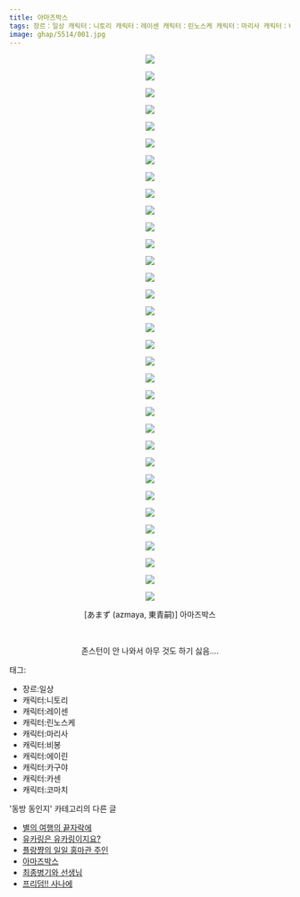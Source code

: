```yaml
---
title: 아마즈박스
tags: 장르：일상 캐릭터：니토리 캐릭터：레이센 캐릭터：린노스케 캐릭터：마리사 캐릭터：비봉 캐릭터：에이린 캐릭터：카구야 캐릭터：카센 캐릭터：코마치 あまず azmaya 東青嗣 동방_동인지
image: ghap/5514/001.jpg
---
```

<div class="article">
<p style="text-align: center; clear: none; float: none;"><img src="{{ site.nasurl }}/ghap/5514/001.jpg"/></p>
<p style="text-align: center; clear: none; float: none;"><img src="{{ site.nasurl }}/ghap/5514/002.jpg"/></p>
<p style="text-align: center; clear: none; float: none;"><img src="{{ site.nasurl }}/ghap/5514/003.jpg"/></p>
<p style="text-align: center; clear: none; float: none;"><img src="{{ site.nasurl }}/ghap/5514/004.jpg"/></p>
<p style="text-align: center; clear: none; float: none;"><img src="{{ site.nasurl }}/ghap/5514/005.jpg"/></p>
<p style="text-align: center; clear: none; float: none;"><img src="{{ site.nasurl }}/ghap/5514/006.jpg"/></p>
<p style="text-align: center; clear: none; float: none;"><img src="{{ site.nasurl }}/ghap/5514/007.jpg"/></p>
<p style="text-align: center; clear: none; float: none;"><img src="{{ site.nasurl }}/ghap/5514/008.jpg"/></p>
<p style="text-align: center; clear: none; float: none;"><img src="{{ site.nasurl }}/ghap/5514/009.jpg"/></p>
<p style="text-align: center; clear: none; float: none;"><img src="{{ site.nasurl }}/ghap/5514/010.jpg"/></p>
<p style="text-align: center; clear: none; float: none;"><img src="{{ site.nasurl }}/ghap/5514/011.jpg"/></p>
<p style="text-align: center; clear: none; float: none;"><img src="{{ site.nasurl }}/ghap/5514/012.jpg"/></p>
<p style="text-align: center; clear: none; float: none;"><img src="{{ site.nasurl }}/ghap/5514/013.jpg"/></p>
<p style="text-align: center; clear: none; float: none;"><img src="{{ site.nasurl }}/ghap/5514/014.jpg"/></p>
<p style="text-align: center; clear: none; float: none;"><img src="{{ site.nasurl }}/ghap/5514/015.jpg"/></p>
<p style="text-align: center; clear: none; float: none;"><img src="{{ site.nasurl }}/ghap/5514/016.jpg"/></p>
<p style="text-align: center; clear: none; float: none;"><img src="{{ site.nasurl }}/ghap/5514/017.jpg"/></p>
<p style="text-align: center; clear: none; float: none;"><img src="{{ site.nasurl }}/ghap/5514/018.jpg"/></p>
<p style="text-align: center; clear: none; float: none;"><img src="{{ site.nasurl }}/ghap/5514/019.jpg"/></p>
<p style="text-align: center; clear: none; float: none;"><img src="{{ site.nasurl }}/ghap/5514/020.jpg"/></p>
<p style="text-align: center; clear: none; float: none;"><img src="{{ site.nasurl }}/ghap/5514/021.jpg"/></p>
<p style="text-align: center; clear: none; float: none;"><img src="{{ site.nasurl }}/ghap/5514/022.jpg"/></p>
<p style="text-align: center; clear: none; float: none;"><img src="{{ site.nasurl }}/ghap/5514/023.jpg"/></p>
<p style="text-align: center; clear: none; float: none;"><img src="{{ site.nasurl }}/ghap/5514/024.jpg"/></p>
<p style="text-align: center; clear: none; float: none;"><img src="{{ site.nasurl }}/ghap/5514/025.jpg"/></p>
<p style="text-align: center; clear: none; float: none;"><img src="{{ site.nasurl }}/ghap/5514/026.jpg"/></p>
<p style="text-align: center; clear: none; float: none;"><img src="{{ site.nasurl }}/ghap/5514/027.jpg"/></p>
<p style="text-align: center; clear: none; float: none;"><img src="{{ site.nasurl }}/ghap/5514/028.jpg"/></p>
<p style="text-align: center; clear: none; float: none;"><img src="{{ site.nasurl }}/ghap/5514/029.jpg"/></p>
<p style="text-align: center; clear: none; float: none;"><img src="{{ site.nasurl }}/ghap/5514/030.jpg"/></p>
<p style="text-align: center; clear: none; float: none;"><img src="{{ site.nasurl }}/ghap/5514/031.jpg"/></p>
<p style="text-align: center; clear: none; float: none;"><img src="{{ site.nasurl }}/ghap/5514/032.jpg"/></p>
<p style="text-align: center; clear: none; float: none;"><img src="{{ site.nasurl }}/ghap/5514/033.jpg"/></p>
<p style="text-align: center; clear: none; float: none;">[あまず (azmaya, 東青嗣)] 아마즈박스</p>
<p style="text-align: center; clear: none; float: none;"><br/></p>
<p style="text-align: center; clear: none; float: none;">존스턴이 안 나와서 아무 것도 하기 싫음....</p>
</div><div class="tagTrail">
<p>태그: </p>
<ul>
<li>장르:일상</li>
<li>캐릭터:니토리</li>
<li>캐릭터:레이센</li>
<li>캐릭터:린노스케</li>
<li>캐릭터:마리사</li>
<li>캐릭터:비봉</li>
<li>캐릭터:에이린</li>
<li>캐릭터:카구야</li>
<li>캐릭터:카센</li>
<li>캐릭터:코마치</li>
</ul>
</div><div class="another">
<p>'동방 동인지' 카테고리의 다른 글</p>
<ul>
<li><a href="/2019-01-16-ghap_5595">별의 여행의 끝자락에</a></li>
<li><a href="/2019-01-15-ghap_5588">유카링은 유카링이지요?</a></li>
<li><a href="/2019-01-07-ghap_5524">플랑쨩의 일일 홍마관 주인</a></li>
<li><a href="/2019-01-05-ghap_5514">아마즈박스</a></li>
<li><a href="/2019-01-05-ghap_5513">최종병기와 선생님</a></li>
<li><a href="/2019-01-02-ghap_5507">프리덤!! 사나에</a></li>
</ul>
</div>